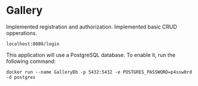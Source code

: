 # Gallery


Implemented registration and authorization.
Implemented basic CRUD opperations.
```
localhost:8080/login
```

This application will use a PostgreSQL database. To enable it, run the following command:
```
docker run --name GalleryDb -p 5432:5432 -e POSTGRES_PASSWORD=p4ssw0rd -d postgres
```

